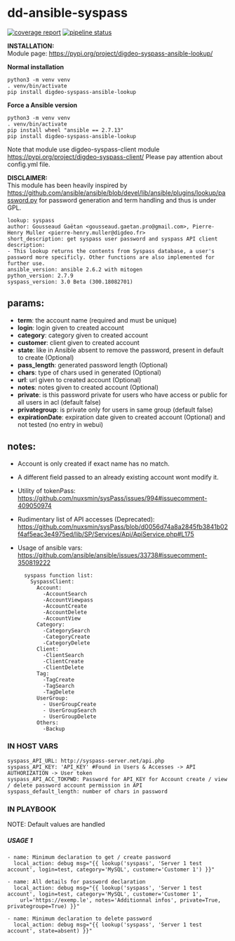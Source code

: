 dd-ansible-syspass
==================
[![coverage report](https://git.digdeo.fr/digdeo-system/dd-ansible-syspass/badges/master/coverage.svg)](https://git.digdeo.fr/digdeo-system/dd-ansible-syspass/commits/master) [![pipeline status](https://git.digdeo.fr/digdeo-system/dd-ansible-syspass/badges/master/pipeline.svg)](https://git.digdeo.fr/digdeo-system/dd-ansible-syspass/commits/master)

**INSTALLATION:**<br>
Module page: https://pypi.org/project/digdeo-syspass-ansible-lookup/

**Normal installation**
```shell script
python3 -m venv venv
. venv/bin/activate
pip install digdeo-syspass-ansible-lookup
```
**Force a Ansible version**
```shell script
python3 -m venv venv
. venv/bin/activate
pip install wheel "ansible == 2.7.13"
pip install digdeo-syspass-ansible-lookup
```

Note that module use digdeo-syspass-client module https://pypi.org/project/digdeo-syspass-client/
Please pay attention about config.yml file.


**DISCLAIMER:**<br>
This module has been heavily inspired by https://github.com/ansible/ansible/blob/devel/lib/ansible/plugins/lookup/password.py for password generation and term handling and thus is under GPL.

    lookup: syspass
    author: Gousseaud Gaëtan <gousseaud.gaetan.pro@gmail.com>, Pierre-Henry Muller <pierre-henry.muller@digdeo.fr>
    short_description: get syspass user password and syspass API client
    description:
    - This lookup returns the contents from Syspass database, a user's password more specificly. Other functions are also implemented for further use.
    ansible_version: ansible 2.6.2 with mitogen
    python_version: 2.7.9
    syspass_version: 3.0 Beta (300.18082701)

params:
------
- **term**: the account name (required and must be unique)
- **login**: login given to created account
- **category**: category given to created account
- **customer**: client given to created account
- **state**: like in Ansible absent to remove the password, present in default to create (Optional)
- **pass_length**: generated password length (Optional)
- **chars**: type of chars used in generated (Optional)
- **url**: url given to created account (Optional)
- **notes**: notes given to created account (Optional)
- **private**: is this password private for users who have access or public for all users in acl (default false)
- **privategroup**: is private only for users in same group (default false)
- **expirationDate**: expiration date given to created account (Optional) and not tested (no entry in webui)

notes:
-----
- Account is only created if exact name has no match.
- A different field passed to an already existing account wont modify it.
- Utility of tokenPass: https://github.com/nuxsmin/sysPass/issues/994#issuecomment-409050974
- Rudimentary list of API accesses (Deprecated): https://github.com/nuxsmin/sysPass/blob/d0056d74a8a2845fb3841b02f4af5eac3e4975ed/lib/SP/Services/Api/ApiService.php#L175
- Usage of ansible vars: https://github.com/ansible/ansible/issues/33738#issuecomment-350819222
    
        syspass function list:
          SyspassClient:
            Account:
              -AccountSearch
              -AccountViewpass
              -AccountCreate
              -AccountDelete
              -AccountView
            Category:
              -CategorySearch
              -CategoryCreate
              -CategoryDelete
            Client:
              -ClientSearch
              -ClientCreate
              -ClientDelete
            Tag:
              -TagCreate
              -TagSearch
              -TagDelete
            UserGroup:
              - UserGroupCreate
              - UserGroupSearch
              - UserGroupDelete
            Others:
              -Backup

### IN HOST VARS ###

    syspass_API_URL: http://syspass-server.net/api.php
    syspass_API_KEY: 'API_KEY' #Found in Users & Accesses -> API AUTHORIZATION -> User token
    syspass_API_ACC_TOKPWD: Password for API_KEY for Account create / view / delete password account permission in API
    syspass_default_length: number of chars in password

### IN PLAYBOOK ###

NOTE: Default values are handled 

##### USAGE 1 #####

    - name: Minimum declaration to get / create password
      local_action: debug msg="{{ lookup('syspass', 'Server 1 test account', login=test, category='MySQL', customer='Customer 1') }}"
    
    - name: All details for password declaration
      local_action: debug msg="{{ lookup('syspass', 'Server 1 test account', login=test, category='MySQL', customer='Customer 1', 
        url='https://exemp.le', notes='Additionnal infos', private=True, privategroupe=True) }}"
    
    - name: Minimum declaration to delete password
      local_action: debug msg="{{ lookup('syspass', 'Server 1 test account', state=absent) }}"

